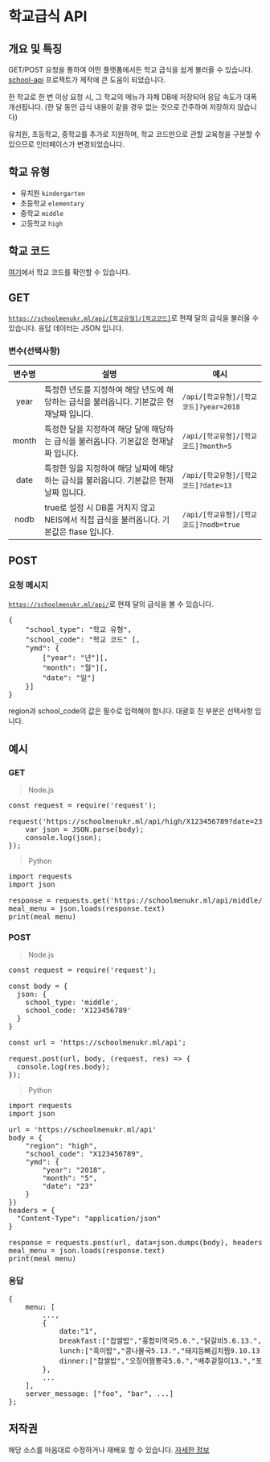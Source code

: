 # 학교급식 API
## 개요 및 특징
GET/POST 요청을 통하여 어떤 플랫폼에서든 학교 급식을 쉽게 불러올 수 있습니다.
[school-api](https://github.com/agemor/school-api) 프로젝트가 제작에 큰 도움이 되었습니다.

한 학교로 한 번 이상 요청 시, 그 학교의 메뉴가 자체 DB에 저장되어 응답 속도가 대폭 개선됩니다. (한 달 동안 급식 내용이 같을 경우 없는 것으로 간주하여 저장하지 않습니다)

유치원, 초등학교, 중학교를 추가로 지원하며, 학교 코드만으로 관할 교육청을 구분할 수 있으므로 인터페이스가 변경되었습니다.

## 학교 유형
 * 유치원 <code>kindergarten</code>
 * 초등학교 <code>elementary</code>
 * 중학교 <code>middle</code>
 * 고등학교 <code>high</code>

## 학교 코드
[여기](https://www.meatwatch.go.kr/biz/bm/sel/schoolListPopup.do)에서 학교 코드를 확인할 수 있습니다.

## GET
<code>https://schoolmenukr.ml/api/[학교유형]/[학교코드]</code>로 현재 달의 급식을 불러올 수 있습니다. 응답 데이터는 JSON 입니다.

### 변수(선택사항)
| 변수명 | 설명 | 예시 |
| :------: | ------ | ---- |
| year | 특정한 년도를 지정하여 해당 년도에 해당하는 급식을 불러옵니다. 기본값은 현재날짜 입니다.	| <code>/api/[학교유형]/[학교코드]?year=2018</code> |
| month | 특정한 달을 지정하여 해당 달에 해당하는 급식을 불러옵니다. 기본값은 현재날짜 입니다. | <code>/api/[학교유형]/[학교코드]?month=5</code> |
| date | 특정한 일을 지정하여 해당 날짜에 해당하는 급식을 불러옵니다. 기본값은 현재날짜 입니다. | <code>/api/[학교유형]/[학교코드]?date=13 </code> |
| nodb | true로 설정 시 DB를 거치지 않고 NEIS에서 직접 급식을 불러옵니다. 기본값은 flase 입니다. | <code>/api/[학교유형]/[학교코드]?nodb=true </code> |

## POST
### 요청 메시지
<code>https://schoolmenukr.ml/api/</code>로 현재 달의 급식을 볼 수 있습니다.
<pre>
{
    "school_type": "학교 유형",
    "school_code": "학교 코드" [,
    "ymd": {
        ["year": "년"][,
        "month": "월"][,
        "date": "일"]
    }]
}
</pre>
region과 school_code의 값은 필수로 입력해야 합니다. 대괄호 친 부분은 선택사항 입니다.

## 예시
### GET
 > Node.js
<pre>
const request = require('request');

request('https://schoolmenukr.ml/api/high/X123456789?date=23', (err, res, body) => {
    var json = JSON.parse(body);
    console.log(json);
});
</pre>
 > Python
<pre>
import requests
import json

response = requests.get('https://schoolmenukr.ml/api/middle/X123456789?year=2018&month=5')
meal_menu = json.loads(response.text)
print(meal_menu)
</pre>

### POST
 > Node.js
<pre>
const request = require('request');

const body = {
  json: {
    school_type: 'middle',
    school_code: 'X123456789'
  }
}

const url = 'https://schoolmenukr.ml/api';

request.post(url, body, (request, res) => {
  console.log(res.body);
});
</pre>

 > Python
 <pre>
import requests
import json

url = 'https://schoolmenukr.ml/api'
body = {
    "region": "high",
    "school_code": "X123456789",
    "ymd": {
        "year": "2018",
        "month": "5",
        "date": "23"
    }
})
headers = {
  "Content-Type": "application/json"
}

response = requests.post(url, data=json.dumps(body), headers=headers)
meal_menu = json.loads(response.text)
print(meal_menu)
</pre>

### 응답
 <pre>
{
    menu: [
        ...,
        {
            date:"1",
            breakfast:["찹쌀밥","홍합미역국5.6.","닭갈비5.6.13.","김구이13.","배추김치9.13.","방울토마토12."],
            lunch:["흑미밥","콩나물국5.13.","돼지등뼈김치찜9.10.13.","도토리묵무침5.6.13.","총각김치9.13.","청포도"],
            dinner:["찹쌀밥","오징어짬뽕국5.6.","배추겉절이13.","포도쥬스5.13.","만두오꼬노미야끼1.5.6.10.12.13."]
        },
        ...
    ],
    server_message: ["foo", "bar", ...]
};
</pre>

## 저작권
해당 소스를 마음대로 수정하거나 재배포 할 수 있습니다. [자세한 정보](https://namu.wiki/w/MIT%20허가서)